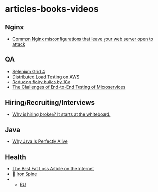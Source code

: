 # articles-books-videos

## Nginx
 * [Common Nginx misconfigurations that leave your web server open to attack](https://blog.detectify.com/2020/11/10/common-nginx-misconfigurations/)

## QA
 * [Selenium Grid 4](https://applitools.com/blog/selenium-grid-4/)
 * [Distributed Load Testing on AWS](https://aws.amazon.com/solutions/implementations/distributed-load-testing-on-aws/)
 * [Reducing flaky builds by 18x](https://github.blog/2020-12-16-reducing-flaky-builds-by-18x/)
 * [The Challenges of End-to-End Testing of Microservices](https://www.infoq.com/news/2020/12/end-to-end-testing-microservices/)

## Hiring/Recruiting/Interviews
 * [Why is hiring broken? It starts at the whiteboard.](https://www.freecodecamp.org/news/why-is-hiring-broken-it-starts-at-the-whiteboard-34b088e5a5db/)

## Java
 * [Why Java Is Perfectly Alive](https://betterprogramming.pub/why-java-is-perfectly-alive-e3f25a576f95)

## Health
 * [The Best Fat Loss Article on the Internet](https://physiqonomics.com/fat-loss/)
 * 🎥 [Iron Spine](https://archive.org/details/Convict.Conditioning.Vol4.Iron.Spine_201905)
 * * [RU](https://habr.com/ru/post/544916/)
